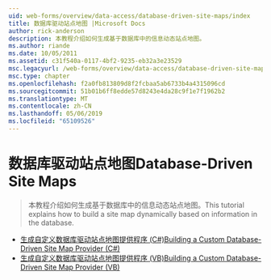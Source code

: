 ```yaml
---
uid: web-forms/overview/data-access/database-driven-site-maps/index
title: 数据库驱动站点地图 |Microsoft Docs
author: rick-anderson
description: 本教程介绍如何生成基于数据库中的信息动态站点地图。
ms.author: riande
ms.date: 10/05/2011
ms.assetid: c31f540a-0117-4bf2-9235-eb32a3e23529
msc.legacyurl: /web-forms/overview/data-access/database-driven-site-maps
msc.type: chapter
ms.openlocfilehash: f2a0fb813809d8f2fcbaa5ab6733b4a4315096cd
ms.sourcegitcommit: 51b01b6ff8edde57d8243e4da28c9f1e7f1962b2
ms.translationtype: MT
ms.contentlocale: zh-CN
ms.lasthandoff: 05/06/2019
ms.locfileid: "65109526"
---
```

# <a name="database-driven-site-maps"></a><span data-ttu-id="2e369-103">数据库驱动站点地图</span><span class="sxs-lookup"><span data-stu-id="2e369-103">Database-Driven Site Maps</span></span>

> <span data-ttu-id="2e369-104">本教程介绍如何生成基于数据库中的信息动态站点地图。</span><span class="sxs-lookup"><span data-stu-id="2e369-104">This tutorial explains how to build a site map dynamically based on information in the database.</span></span>

- [<span data-ttu-id="2e369-105">生成自定义数据库驱动站点地图提供程序 (C#)</span><span class="sxs-lookup"><span data-stu-id="2e369-105">Building a Custom Database-Driven Site Map Provider (C#)</span></span>](building-a-custom-database-driven-site-map-provider-cs.md)
- [<span data-ttu-id="2e369-106">生成自定义数据库驱动站点地图提供程序 (VB)</span><span class="sxs-lookup"><span data-stu-id="2e369-106">Building a Custom Database-Driven Site Map Provider (VB)</span></span>](building-a-custom-database-driven-site-map-provider-vb.md)
